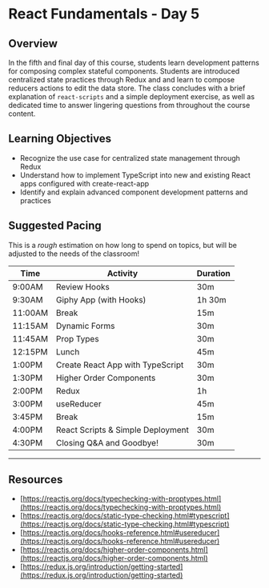 # React Fundamentals - Day 5

## Overview

In the fifth and final day of this course, students learn development patterns for composing complex stateful components. Students are introduced centralized state practices through Redux and and learn to compose reducers actions to edit the data store. The class concludes with a brief explanation of `react-scripts` and a simple deployment exercise, as well as dedicated time to answer lingering questions from throughout the course content. 

## Learning Objectives

* Recognize the use case for centralized state management through Redux 
* Understand how to implement TypeScript into new and existing React apps configured with create-react-app
* Identify and explain advanced component development patterns and practices

## Suggested Pacing

This is a *rough* estimation on how long to spend on topics, but will be adjusted to the needs of the classroom!

| Time    | Activity                             | Duration |
| ---     | ---                                  | ---      |
| 9:00AM  | Review Hooks                         | 30m      |
| 9:30AM  | Giphy App (with Hooks)               | 1h 30m   | Do together
| 11:00AM | Break                                | 15m      |
| 11:15AM | Dynamic Forms                        | 30m      | Do together
| 11:45AM | Prop Types                           | 30m      |
| 12:15PM | Lunch                                | 45m      |
| 1:00PM  | Create React App with TypeScript     | 30m      |
| 1:30PM  | Higher Order Components              | 30m      |
| 2:00PM  | Redux                                | 1h       |
| 3:00PM  | useReducer                           | 45m      |
| 3:45PM  | Break                                | 15m      |
| 4:00PM  | React Scripts & Simple Deployment    | 30m      |
| 4:30PM  | Closing Q&A and Goodbye!             | 30m      |

---

## Resources

* [https://reactjs.org/docs/typechecking-with-proptypes.html](https://reactjs.org/docs/typechecking-with-proptypes.html)
* [https://reactjs.org/docs/static-type-checking.html#typescript](https://reactjs.org/docs/static-type-checking.html#typescript)
* [https://reactjs.org/docs/hooks-reference.html#usereducer](https://reactjs.org/docs/hooks-reference.html#usereducer)
* [https://reactjs.org/docs/higher-order-components.html](https://reactjs.org/docs/higher-order-components.html)
* [https://redux.js.org/introduction/getting-started](https://redux.js.org/introduction/getting-started)